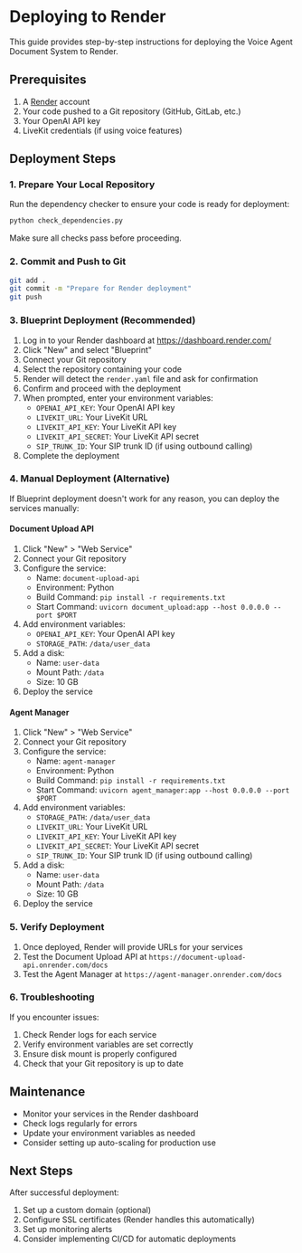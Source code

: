 # Deploying to Render

This guide provides step-by-step instructions for deploying the Voice Agent Document System to Render.

## Prerequisites

1. A [Render](https://render.com/) account
2. Your code pushed to a Git repository (GitHub, GitLab, etc.)
3. Your OpenAI API key
4. LiveKit credentials (if using voice features)

## Deployment Steps

### 1. Prepare Your Local Repository

Run the dependency checker to ensure your code is ready for deployment:

```bash
python check_dependencies.py
```

Make sure all checks pass before proceeding.

### 2. Commit and Push to Git

```bash
git add .
git commit -m "Prepare for Render deployment"
git push
```

### 3. Blueprint Deployment (Recommended)

1. Log in to your Render dashboard at https://dashboard.render.com/
2. Click "New" and select "Blueprint"
3. Connect your Git repository
4. Select the repository containing your code
5. Render will detect the `render.yaml` file and ask for confirmation
6. Confirm and proceed with the deployment
7. When prompted, enter your environment variables:
   - `OPENAI_API_KEY`: Your OpenAI API key
   - `LIVEKIT_URL`: Your LiveKit URL
   - `LIVEKIT_API_KEY`: Your LiveKit API key
   - `LIVEKIT_API_SECRET`: Your LiveKit API secret
   - `SIP_TRUNK_ID`: Your SIP trunk ID (if using outbound calling)
8. Complete the deployment

### 4. Manual Deployment (Alternative)

If Blueprint deployment doesn't work for any reason, you can deploy the services manually:

#### Document Upload API

1. Click "New" > "Web Service"
2. Connect your Git repository
3. Configure the service:
   - Name: `document-upload-api`
   - Environment: Python
   - Build Command: `pip install -r requirements.txt`
   - Start Command: `uvicorn document_upload:app --host 0.0.0.0 --port $PORT`
4. Add environment variables:
   - `OPENAI_API_KEY`: Your OpenAI API key
   - `STORAGE_PATH`: `/data/user_data`
5. Add a disk:
   - Name: `user-data`
   - Mount Path: `/data`
   - Size: 10 GB
6. Deploy the service

#### Agent Manager

1. Click "New" > "Web Service"
2. Connect your Git repository
3. Configure the service:
   - Name: `agent-manager`
   - Environment: Python
   - Build Command: `pip install -r requirements.txt`
   - Start Command: `uvicorn agent_manager:app --host 0.0.0.0 --port $PORT`
4. Add environment variables:
   - `STORAGE_PATH`: `/data/user_data`
   - `LIVEKIT_URL`: Your LiveKit URL
   - `LIVEKIT_API_KEY`: Your LiveKit API key
   - `LIVEKIT_API_SECRET`: Your LiveKit API secret
   - `SIP_TRUNK_ID`: Your SIP trunk ID (if using outbound calling)
5. Add a disk:
   - Name: `user-data`
   - Mount Path: `/data`
   - Size: 10 GB
6. Deploy the service

### 5. Verify Deployment

1. Once deployed, Render will provide URLs for your services
2. Test the Document Upload API at `https://document-upload-api.onrender.com/docs`
3. Test the Agent Manager at `https://agent-manager.onrender.com/docs`

### 6. Troubleshooting

If you encounter issues:

1. Check Render logs for each service
2. Verify environment variables are set correctly
3. Ensure disk mount is properly configured
4. Check that your Git repository is up to date

## Maintenance

- Monitor your services in the Render dashboard
- Check logs regularly for errors
- Update your environment variables as needed
- Consider setting up auto-scaling for production use

## Next Steps

After successful deployment:

1. Set up a custom domain (optional)
2. Configure SSL certificates (Render handles this automatically)
3. Set up monitoring alerts
4. Consider implementing CI/CD for automatic deployments 